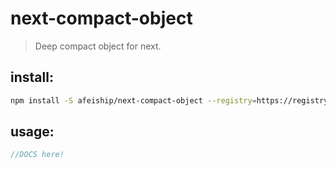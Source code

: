 # next-compact-object
> Deep compact object for next.

## install:
```bash
npm install -S afeiship/next-compact-object --registry=https://registry.npm.taobao.org
```

## usage:
```js
//DOCS here!
```
